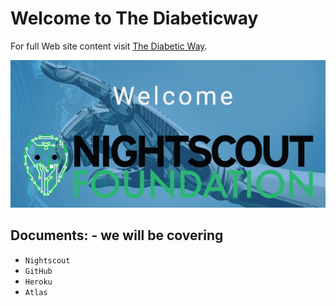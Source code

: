 # Welcome to The Diabeticway

For full Web site content visit [The Diabetic Way](https://www.thediabeticway.co.uk/index.php/en/).

<img src="/img/welcome_Finger _robot_intro_611x286.jpg" alt="alt text" title="Welcome to Cyb netics Docs" />

## Documents: - we will be covering

* `Nightscout`
* `GitHub`
* `Heroku`
* `Atlas`



## 

    
